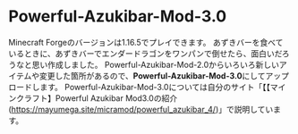 # Powerful-Azukibar-Mod-3.0

Minecraft Forgeのバージョンは1.16.5でプレイできます。
あずきバーを食べているときに、あずきバーでエンダードラゴンをワンパンで倒せたら、面白いだろうなと思い作成しました。
Powerful-Azukibar-Mod-2.0からいろいろ新しいアイテムや変更した箇所があるので、**Powerful-Azukibar-Mod-3.0**にしてアップロードします。
Powerful-Azukibar-Mod-3.0については自分のサイト「【【マインクラフト】Powerful Azukibar Mod3.0の紹介(https://mayumega.site/micramod/powerful_azukibar_4/)」で説明しています。
